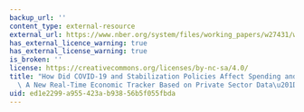 ```yaml
---
backup_url: ''
content_type: external-resource
external_url: https://www.nber.org/system/files/working_papers/w27431/w27431.pdf
has_external_licence_warning: true
has_external_license_warning: true
is_broken: ''
license: https://creativecommons.org/licenses/by-nc-sa/4.0/
title: "How Did COVID-19 and Stabilization Policies Affect Spending and Employment?\
  \ A New Real-Time Economic Tracker Based on Private Sector Data\u201D (PDF - 1.7MB)"
uid: ed1e2299-a955-423a-b938-56b5f055fbda
---
```

